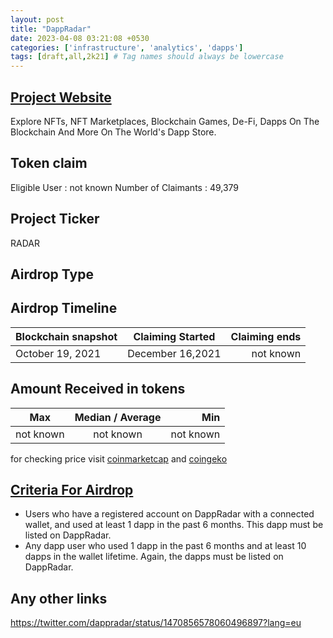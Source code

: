 ```yaml
---
layout: post
title: "DappRadar"
date: 2023-04-08 03:21:08 +0530
categories: ['infrastructure', 'analytics', 'dapps']
tags: [draft,all,2k21] # Tag names should always be lowercase
---
```




## [Project Website](https://dappradar.com/)

Explore NFTs, NFT Marketplaces, Blockchain Games, De-Fi, Dapps On The Blockchain And More On The World's Dapp Store.

## Token claim

Eligible User : not known
Number of Claimants : 49,379

## Project Ticker

RADAR

## Airdrop Type

## Airdrop Timeline

| Blockchain snapshot     | Claiming Started           | Claiming ends    |
| ----------------------- |:--------------------------:| ----------------:|
|     October 19, 2021    |    December 16,2021         |   not known      |

## Amount Received in tokens

| Max        |    Median / Average  |       Min    |
| ---------- |:--------------------:| ------------:|
| not known  |     not known        |  not known   |

for checking price visit [coinmarketcap](https://coinmarketcap.com/currencies/dappradar) and [coingeko](https://www.coingecko.com/en/coins/dappradar)

## [Criteria For Airdrop](https://dappradar.com/blog/eligibility-requirements-for-the-radar-token-airdrop)

* Users who have a registered account on DappRadar with a connected wallet, and used at least 1 dapp in the past 6 months. This dapp must be listed on DappRadar.
* Any dapp user who used 1 dapp in the past 6 months and at least 10 dapps in the wallet lifetime. Again, the dapps must be listed on DappRadar.

## Any other links

<https://twitter.com/dappradar/status/1470856578060496897?lang=eu>
